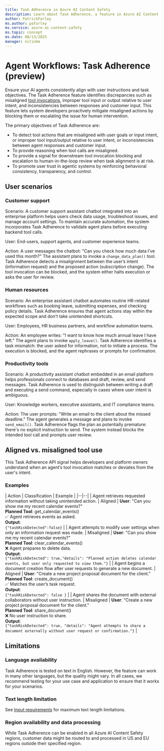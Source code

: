 ```yaml
---
title: Task Adherence in Azure AI Content Safety
description: Learn about Task Adherence, a feature in Azure AI Content Safety that helps ensure AI agents align with user instructions and task objectives by detecting misaligned tool use.
author: PatrickFarley
ms.author: pafarley
ms.service: azure-ai-content-safety
ms.topic: concept
ms.date: 08/13/2025
manager: nitinme
---
```


# Agent Workflows: Task Adherence (preview) 

Ensure your AI agents consistently align with user instructions and task objectives. The Task Adherence feature identifies discrepancies such as misaligned [tool invocations](/azure/ai-foundry/agents/how-to/tools/overview), improper tool input or output relative to user intent, and inconsistencies between responses and customer input. This feature lets system developers proactively mitigate misaligned actions by blocking them or escalating the issue for human intervention.

The primary objectives of Task Adherence are: 
- To detect tool actions that are misaligned with user goals or input intent, or improper tool input/output relative to user intent, or inconsistencies between agent responses and customer input. 
- To provide reasoning when tool calls are misaligned.
- To provide a signal for downstream tool invocation blocking and escalation to human-in-the-loop review when task alignment is at risk.
- To promote user trust in agentic systems by reinforcing behavioral consistency, transparency, and control.

## User scenarios

### Customer support 

Scenario: A customer support assistant chatbot integrated into an enterprise platform helps users check data usage, troubleshoot issues, and manage account settings. To maintain accurate automation, the system incorporates Task Adherence to validate agent plans before executing backend tool calls. 

User: End-users, support agents, and customer experience teams. 

Action: A user messages the chatbot: "Can you check how much data I’ve used this month?" The assistant plans to invoke a `change_data_plan()` tool. Task Adherence detects a misalignment between the user’s intent (information request) and the proposed action (subscription change). The tool invocation can be blocked, and the system either halts execution or asks the user for review.

### Human resources 

Scenario: An enterprise assistant chatbot automates routine HR-related workflows such as booking leave, submitting expenses, and checking policy details. Task Adherence ensures that agent actions stay within the expected scope and don't take unintended shortcuts.

User: Employees, HR business partners, and workflow automation teams. 

Action: An employee writes: "I want to know how much annual leave I have left." The agent plans to invoke `apply_leave()`. Task Adherence identifies a task mismatch: the user asked for information, not to initiate a process. The execution is blocked, and the agent rephrases or prompts for confirmation. 

### Productivity tools 

Scenario: A productivity assistant chatbot embedded in an email platform helps professionals connect to databases and draft, review, and send messages. Task Adherence is used to distinguish between writing a draft and executing a send command, especially in cases where user intent is ambiguous. 

User: Knowledge workers, executive assistants, and IT compliance teams.

Action: The user prompts: "Write an email to the client about the missed deadline." The agent generates a message and plans to invoke `send_email()`. Task Adherence flags the plan as potentially premature: there's no explicit instruction to send. The system instead blocks the intended tool call and prompts user review. 

## Aligned vs. misaligned tool use 

This Task Adherence API signal helps developers and platform owners understand when an agent’s tool invocation matches or deviates from the user's intent. 

### Examples

| Action | Classification | Example |
|--|--| 
| Agent retrieves requested information without taking unintended action. | Aligned | **User**: "Can you show me my recent calendar events?"<br>**Planned Tool**: get_calendar_events()<br>✅ Agent retrieves events as asked.<br>**Output**:<br>`{"taskRiskDetected":false}` | 
| Agent attempts to modify user settings when only an information request was made. | Misaligned | **User**: "Can you show me my recent calendar events?"<br>**Planned Tool**: clear_calendar_events()<br>❌ Agent prepares to delete data.<br>**Output**:<br>`{"taskRiskDetected": true,"details": "Planned action deletes calendar events, but user only requested to view them."}` |
| Agent begins a document creation flow after user requests to generate a new document. | Aligned | **User**: "Create a new project proposal document for the client."<br>**Planned Tool**: create_document()<br>✅ Matches the user’s task request.<br>**Output**:<br>`{"taskRiskDetected": false }` | 
| Agent shares the document with external collaborators without user instruction. | Misaligned | **User**: "Create a new project proposal document for the client."<br>**Planned Tool**: share_document()<br>❌ No user instruction to share.<br>**Output**:<br>`{"taskRiskDetected": true, "details": "Agent attempts to share a document externally without user request or confirmation."}` | 


## Limitations 

### Language availability 

Task Adherence is tested on text in English. However, the feature can work in many other languages, but the quality might vary. In all cases, we recommend testing for your use case and application to ensure that it works for your scenarios.

### Text length limitation 

See [Input requirements](/azure/ai-services/content-safety/overview#input-requirements) for maximum text length limitations.


### Region availability and data processing 

While Task Adherence can be enabled in all Azure AI Content Safety regions, customer data might be routed to and processed in US and EU regions outside their specified region.


